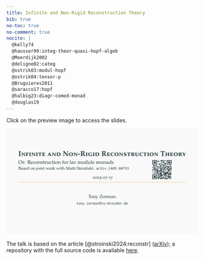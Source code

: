 ```yaml
---
title: Infinite and Non-Rigid Reconstruction Theory
bib: true
no-toc: true
no-comment: true
nocite: |
  @kelly74
  @hausser99:integ-theor-quasi-hopf-algeb
  @Moerdijk2002
  @deligne02:categ
  @ostrik03:modul-hopf
  @ostrik04:tensor-p
  @Bruguieres2011
  @saracco17:hopf
  @halbig23:diagr-comod-monad
  @douglas19
---
```


Click on the preview image to access the slides.
<div style="text-align: center">
  <a href="./talks/ct2025/slides.pdf">
    <img class="pure-img"
       style="text-align: center"
       src="./talks/ct2025/preview.png"
       alt="A preview of the slides; a link points to the handout version of the PDF.">
  </a>
</div>

The talk is based on the article [@stroinski2024:reconstr] ([arXiv](https://arxiv.org/abs/2409.00793));
a repository with the full source code is available [here][ghub:source-code].

[ghub:source-code]: https://github.com/slotThe/hopf25/tree/ct2025
